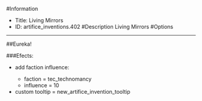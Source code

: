 #Information
 - Title: Living Mirrors
 - ID: artifice_inventions.402
#Description
Living Mirrors
#Options

___
##Eureka!

###Efects:<ul><li>add faction influence:</li><ul><li>faction = tec_technomancy</li><li>influence = 10</li></ul><li>custom tooltip = new_artifice_invention_tooltip</li></ul>
